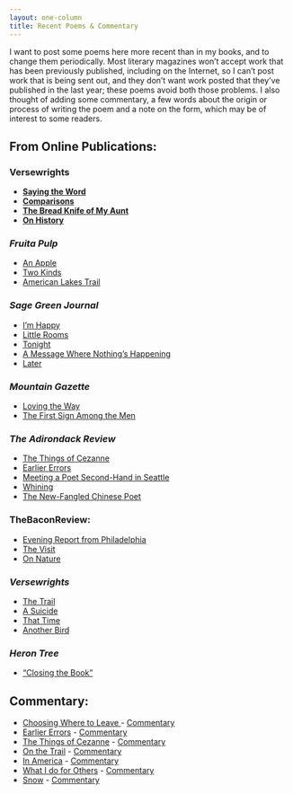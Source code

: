 ```yaml
---
layout: one-column
title: Recent Poems & Commentary
---
```


<p>I want to post some poems here more recent than in my books,  and to change them periodically. Most literary magazines won&rsquo;t accept work that  has been previously published, including on the Internet, so I can&rsquo;t post work  that is being sent out, and they don&rsquo;t want work posted that they&rsquo;ve published  in the last year; these poems avoid both those problems. I also thought of  adding some commentary, a few words about the origin or process of writing the  poem and a note on the form, which may be of interest to some readers. </p>

## From Online Publications:

<h3><strong>Versewrights&nbsp;<a href="http://www.versewrights.com/robert-king.html" target="_blank"></a></strong></h3>
<ul>
<li><strong><a href="http://www.versewrights.com/robert-king.html">Saying the Word</a></strong></li>
<li><a href="http://www.versewrights.com/robert-king.html"><strong>Comparisons</strong></a></li>
<li><a href="http://www.versewrights.com/robert-king.html"><strong>The Bread Knife of My Aunt</strong></a></li>
<li><a href="http://www.versewrights.com/robert-king.html"><strong>On History</strong></a><strong></strong> </li>
</ul>
<h3><em>Fruita Pulp&nbsp;<a href="http://www.fruitapulp.com/2014/03/16/three-poems-by-robert-king/" target="_blank"></a></em></h3>
<ul>
<li><a href="http://www.fruitapulp.com/2014/03/16/three-poems-by-robert-king/">An Apple</a></li>
<li><a href="http://www.fruitapulp.com/2014/03/16/three-poems-by-robert-king/">Two Kinds</a></li>
<li><a href="http://www.fruitapulp.com/2014/03/16/three-poems-by-robert-king/">American Lakes Trail </a></li>
</ul>
<h3><em>Sage Green Journal</em>&nbsp;<a href="http://www.sagegreenjournal.org/robert-king.html" target="_blank"></a></h3>
<ul>
<li><a href="http://www.sagegreenjournal.org/robert-king.html">I&rsquo;m Happy</a></li>
<li><a href="http://www.sagegreenjournal.org/robert-king.html">Little Rooms</a></li>
<li><a href="http://www.sagegreenjournal.org/robert-king.html">Tonight</a></li>
<li><a href="http://www.sagegreenjournal.org/robert-king.html">A Message Where Nothing&rsquo;s Happening</a></li>
<li><a href="http://www.sagegreenjournal.org/robert-king.html">Later </a></li>
</ul>
<h3><em>Mountain Gazette&nbsp;</em><a href="http://www.mountaingazette.com/mountain-culture/poetry/july-2014-poems/" target="_blank"></a><br />
</h3>
<ul>
<li><a href="http://www.mountaingazette.com/mountain-culture/poetry/july-2014-poems/">Loving the Way</a></li>
<li><a href="http://www.mountaingazette.com/mountain-culture/poetry/july-2014-poems/">The First Sign Among the Men</a></li>
</ul>
<h3><em>The  Adirondack Review</em></h3>
<ul>
<li><a href="http://www.theadirondackreview.com/winter2013.html"> The Things of Cezanne</a></li>
<li><a href="http://www.theadirondackreview.com/winter2013.html"> Earlier Errors</a></li>
<li><a href="http://www.theadirondackreview.com/winter2013.html"> Meeting a Poet Second-Hand in Seattle</a></li>
<li><a href="http://www.theadirondackreview.com/winter2013.html"> Whining</a></li>
<li><a href="http://www.theadirondackreview.com/winter2013.html"> The New-Fangled Chinese Poet</a></li>
</ul>
<h3>TheBaconReview:</h3>
<ul>
<li><a href="http://www.thebaconreview.com/featureone.php?id=22&amp;page=4">Evening Report from Philadelphia</a></li>
<li><a href="http://www.thebaconreview.com/featureone.php?id=22&amp;page=2">The Visit</a></li>
<li><a href="http://www.thebaconreview.com/featureone.php?id=22&amp;page=0">On Nature</a> </li>
</ul>
<h3><em>Versewrights</em></h3>
<ul>
<li><a href="http://www.versewrights.com/robert-king.html"> The Trail</a></li>
<li><a href="http://www.versewrights.com/robert-king.html"> A Suicide</a></li>
<li><a href="http://www.versewrights.com/robert-king.html"> That Time</a></li>
<li><a href="http://www.versewrights.com/robert-king.html"> Another Bird</a> </li>
</ul>
<h3><em>Heron Tree</em></h3>
<ul>
<li><a href="http://herontree.com/">&ldquo;Closing the Book&rdquo;</a></li>
</ul>

## Commentary:

<ul>
    <li><a href="where-to-leave.html">Choosing Where to Leave </a>- <a href="where-to-leave.html#commentary">Commentary</a></li>
    <li><a href="earlier-errors.html">Earlier  Errors</a> - <a href="earlier-errors.html#commentary">Commentary</a></li>
    <li><a href="cezanne.html">The  Things of Cezanne</a> - <a href="cezanne.html#commentary">Commentary </a></li>
    <li><a href="onthetrail.html">On the Trail</a> - <a href="onthetrail.html#commentary">Commentary</a></li>
    <li><a href="america.html">In America</a> - <a href="america.html#commentary">Commentary</a></li>
    <li><a href="others.html">What I do for Others</a> - <a href="others.html#commentary">Commentary</a></li>
    <li><a href="snow.html">Snow</a> - <a href="snow.html#commentary">Commentary</a></li>
</ul>